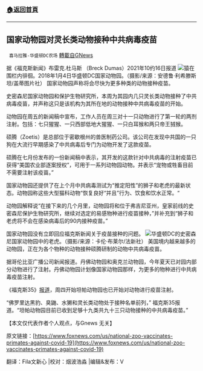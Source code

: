 ###  [:house:返回首頁](https://github.com/ourhimalayas/txt)
---


## 国家动物园对灵长类动物接种中共病毒疫苗
` 喜马拉雅-华盛顿DC农场` [轉載自GNews](https://gnews.org/zh-hans/1602919/)

据《福克斯新闻》布雷克.杜马斯 （Breck Dumas）2021年10约16日报道
![](https://assets.gnews.org/wp-content/uploads/2021/10/apes_adobespark.png)猿在围栏内徘徊。2018年1月4日华盛顿DC国家动物园。（摄影/来源：安德鲁·利希滕斯坦/盖蒂图片社）
国家动物园声称将会尽快为更多种类的动物接种疫苗。

史密森尼国家动物园和保护生物研究所，本周为其园内几只灵长类动物接种了中共病毒疫苗，并声称这只是该机构为其所在地的动物接种中共病毒疫苗的开始。

动物园在周五的新闻稿中宣布，工作人员在周三对十一只动物进行了第一轮的两剂注射。包括：七只猩猩、一只西部低地大猩猩、一只白耳猴和两只帝王狨猴。

硕腾（Zoetis）是总部位于密歇根州的兽医制药公司。该公司在发现中共国的一只狗在大流行早期感染了中共病毒后专门为动物开发了这款疫苗。

硕腾在七月份发布的一份新闻稿中表示，其开发的这款针对中共病毒的注射疫苗已获得“美国农业部逐案授权”，可用于一系列动物园动物。并表示“宠物或牲畜目前不需要注射该疫苗。”

国家动物园还提供了在上个月中共病毒测试为“推定阳性”的狮子和老虎的最新状态。动物园称这些大型猫科动物“恢复良好“并且”行为、饮食和饮水正常。“

动物园解释说“在接下来的几个月里，动物园将和位于弗吉尼亚州，皇家前线的史密森尼保护生物研究所，继续对选定的易感物种进行疫苗接种，”并补充到“狮子和老虎将不会在感染病毒后的90内接种疫苗。”

国家动物园没有立即回应福克斯新闻关于疫苗接种的问题。
![](https://assets.gnews.org/wp-content/uploads/2021/10/tg.jpg)华盛顿DC的史密森尼国家动物园中的老虎。（摄影/来源：卡伦·布莱尔/法新社）
美国境内越来越多的动物园，正在为各个物种的动物接种硕腾研制的动物中共病毒疫苗。

据哥伦比亚广播公司新闻报道。丹佛动物园和奥克兰动物园，今年夏天已对园内部分动物进行了注射。丹佛动物园计划像国家动物园那样，为更多的物种进行中共病毒疫苗注射。

《福克斯35》[报道](https://www.fox35orlando.com/news/zootampa-begins-vaccinating-animals-against-covid-19)，周四开始坦帕动物园也已开始对动物进行疫苗注射。

“佛罗里达黑豹、臭鼬、水獭和灵长类动物处于接种名单前列，” 福克斯35报道。“坦帕动物园目前已收到足够十九类共九十三只动物接种的中共病毒疫苗。”

【本文仅代表作者个人观点，与Gnews 无关】

原文链接：[https://www.foxnews.com/us/national-zoo-vaccinates-primates-against-covid-19](https://www.foxnews.com/us/national-zoo-vaccinates-primates-against-covid-19)

翻译：Fila文新心 |校对：烟波浩淼 |编辑&发布：V
